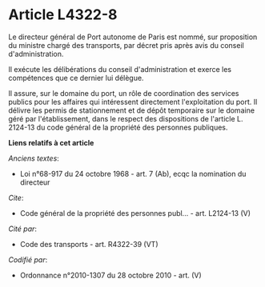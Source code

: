 # Article L4322-8

Le directeur général de Port autonome de Paris est nommé, sur proposition du ministre chargé des transports, par décret pris
après avis du conseil d'administration. 

Il exécute les délibérations du conseil d'administration et exerce les compétences que ce dernier lui délègue. 

Il assure, sur le domaine du port, un rôle de coordination des services publics pour les affaires qui intéressent directement
l'exploitation du port. Il délivre les permis de stationnement et de dépôt temporaire sur le domaine géré par
l'établissement, dans le respect des dispositions de l'article L. 2124-13 du code général de la propriété des personnes
publiques.

**Liens relatifs à cet article**

_Anciens textes_:

  - Loi n°68-917 du 24 octobre 1968 - art. 7 (Ab), ecqc la nomination du directeur

_Cite_:

  - Code général de la propriété des personnes publ... - art. L2124-13 (V)

_Cité par_:

  - Code des transports - art. R4322-39 (VT)

_Codifié par_:

  - Ordonnance n°2010-1307 du 28 octobre 2010 - art. (V)
